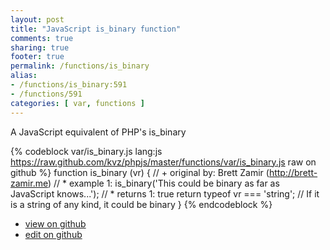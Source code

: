```yaml
---
layout: post
title: "JavaScript is_binary function"
comments: true
sharing: true
footer: true
permalink: /functions/is_binary
alias:
- /functions/is_binary:591
- /functions/591
categories: [ var, functions ]
---
```

A JavaScript equivalent of PHP's is_binary
<!-- more -->
{% codeblock var/is_binary.js lang:js https://raw.github.com/kvz/phpjs/master/functions/var/is_binary.js raw on github %}
function is_binary (vr) {
    // +   original by: Brett Zamir (http://brett-zamir.me)
    // *     example 1: is_binary('This could be binary as far as JavaScript knows...');
    // *     returns 1: true
    return typeof vr === 'string'; // If it is a string of any kind, it could be binary
}
{% endcodeblock %}
<ul>
 <li><a href="https://github.com/kvz/phpjs/blob/master/functions/var/is_binary.js">view on github</a></li>
 <li><a href="https://github.com/kvz/phpjs/edit/master/functions/var/is_binary.js">edit on github</a></li>
</ul>

